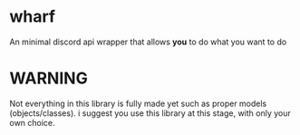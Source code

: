 # wharf
An minimal discord api wrapper that allows **you** to do what you want to do

# WARNING
Not everything in this library is fully made yet such as proper models (objects/classes). i suggest you use this library at this stage, with only your own choice.
